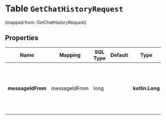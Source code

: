 
# Table `GetChatHistoryRequest`
(mapped from: GetChatHistoryRequest)

## Properties
Name | Mapping | SQL Type | Default | Type | Description | Notes
---- | ------- | -------- | ------- | ---- | ----------- | -----
**messageIdFrom** | messageIdFrom | long |  | **kotlin.Long** | Идентификатор сообщения, начиная с которого нужно получить все последующие сообщения. |  [optional]



